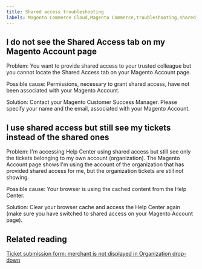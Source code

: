 ```yaml
---
title: Shared access troubleshooting
labels: Magento Commerce Cloud,Magento Commerce,troubleshooting,shared access
---
```


## I do not see the Shared Access tab on my Magento Account page

Problem: You want to provide shared access to your trusted colleague but you cannot locate the Shared Access tab on your Magento Account page.

Possible cause: Permissions, necessary to grant shared access, have not been associated with your Magento Account.

Solution: Contact your Magento Customer Success Manager. Please specify your name and the email, associated with your Magento Account.

## I use shared access but still see my tickets instead of the shared ones

Problem: I'm accessing Help Center using shared access but still see only the tickets belonging to my own account (organization). The Magento Account page shows I'm using the account of the organization that has provided shared access for me, but the organization tickets are still not showing.

Possible cause: Your browser is using the cached content from the Help Center.

Solution: Clear your browser cache and access the Help Center again (make sure you have switched to shared access on your Magento Account page).

## Related reading

[Ticket submission form: merchant is not displayed in Organization drop-down](https://support.magento.com/hc/en-us/articles/360043335371-Ticket-submission-form-merchant-is-not-displayed-in-Organization-drop-down)